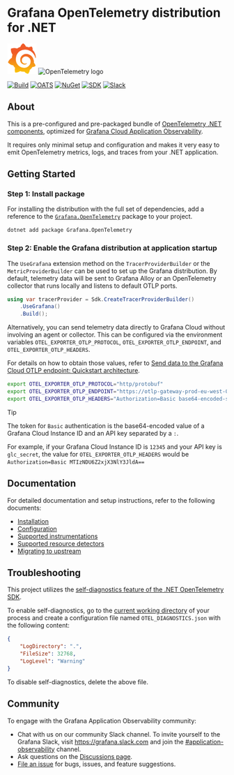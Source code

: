 # Grafana OpenTelemetry distribution for .NET

<!-- markdownlint-disable MD013 MD033 -->
<p>
  <img src="internal/img/Grafana_icon.png" alt="Grafana logo" height="70" />
  <img src="https://opentelemetry.io/img/logos/opentelemetry-logo-nav.png" alt="OpenTelemetry logo" width="70" />
</p>
<!-- markdownlint-enable MD013 MD033 -->

<!-- markdown-link-check-disable -->
[![Build][ci-badge]][ci-status]
[![OATS][oats-badge]][oats-status]
[![NuGet][package-badge-version]][package-download]
[![SDK][otel-badge]][otel]
[![Slack][slack-badge]][slack-channel]
<!-- markdown-link-check-enable -->

## About

This is a pre-configured and pre-packaged bundle of [OpenTelemetry .NET components][otel-contrib],
optimized for [Grafana Cloud Application Observability][app-o11y].

It requires only minimal setup and configuration and makes it very easy to emit
OpenTelemetry metrics, logs, and traces from your .NET application.

## Getting Started

### Step 1: Install package

For installing the distribution with the full set of dependencies, add a
reference to the [`Grafana.OpenTelemetry`][package] package to your project.

```sh
dotnet add package Grafana.OpenTelemetry
```

### Step 2: Enable the Grafana distribution at application startup

The `UseGrafana` extension method on the `TracerProviderBuilder` or the
`MetricProviderBuilder` can be used to set up the Grafana distribution. By
default, telemetry data will be sent to Grafana Alloy or an OpenTelemetry collector
that runs locally and listens to default OTLP ports.

```csharp
using var tracerProvider = Sdk.CreateTracerProviderBuilder()
    .UseGrafana()
    .Build();
```

Alternatively, you can send telemetry data directly to Grafana Cloud without
involving an agent or collector. This can be configured via the environment
variables `OTEL_EXPORTER_OTLP_PROTOCOL`, `OTEL_EXPORTER_OTLP_ENDPOINT`, and
`OTEL_EXPORTER_OTLP_HEADERS`.

For details on how to obtain those values, refer to
[Send data to the Grafana Cloud OTLP endpoint: Quickstart architecture][push-oltp].

```sh
export OTEL_EXPORTER_OTLP_PROTOCOL="http/protobuf"
export OTEL_EXPORTER_OTLP_ENDPOINT="https://otlp-gateway-prod-eu-west-0.grafana.net/otlp"
export OTEL_EXPORTER_OTLP_HEADERS="Authorization=Basic base64-encoded-string"
```

> [!TIP]
> The token for `Basic` authentication is the base64-encoded value of a Grafana
> Cloud Instance ID and an API key separated by a `:`.
>
> For example, if your Grafana Cloud Instance ID is `12345` and your API key is
> `glc_secret`, the value for `OTEL_EXPORTER_OTLP_HEADERS` would be
> `Authorization=Basic MTIzNDU6Z2xjX3NlY3JldA==`

## Documentation

For detailed documentation and setup instructions, refer to the following
documents:

* [Installation](./docs/installation.md)
* [Configuration](./docs/configuration.md)
* [Supported instrumentations](./docs/supported-instrumentations.md)
* [Supported resource detectors](./docs/supported-resource-detectors.md)
* [Migrating to upstream](./docs/migration.md)

## Troubleshooting

This project utilizes the [self-diagnostics feature of the .NET OpenTelemetry SDK][self-diagnostics].

To enable self-diagnostics, go to the [current working directory][working-dir] of
your process and create a configuration file named `OTEL_DIAGNOSTICS.json` with
the following content:

```json
{
    "LogDirectory": ".",
    "FileSize": 32768,
    "LogLevel": "Warning"
}
```

To disable self-diagnostics, delete the above file.

## Community

To engage with the Grafana Application Observability community:

* Chat with us on our community Slack channel. To invite yourself to the
  Grafana Slack, visit <https://grafana.slack.com>
  and join the [#application-observability][slack-channel] channel.
* Ask questions on the [Discussions page][discussions].
* [File an issue][issues] for bugs, issues, and feature suggestions.

[app-o11y]: https://grafana.com/docs/grafana-cloud/monitor-applications/application-observability/
[ci-badge]: https://github.com/grafana/grafana-opentelemetry-dotnet/actions/workflows/ci.yml/badge.svg?branch=main
[ci-status]: https://github.com/grafana/grafana-opentelemetry-dotnet/actions/workflows/ci.yml
[discussions]: https://github.com/grafana/grafana-opentelemetry-dotnet/discussions
[issues]: https://github.com/grafana/grafana-opentelemetry-dotnet/issues/new
[oats-badge]: https://github.com/grafana/grafana-opentelemetry-dotnet/actions/workflows/oats.yml/badge.svg?branch=main
[oats-status]: https://github.com/grafana/grafana-opentelemetry-dotnet/actions/workflows/oats.yml
[otel]: https://github.com/open-telemetry/opentelemetry-dotnet
[otel-badge]: https://img.shields.io/badge/OTel--SDK-1.9.0-blue?style=flat&logo=opentelemetry
[otel-contrib]: http://github.com/open-telemetry/opentelemetry-dotnet-contrib
[package]: https://www.nuget.org/packages/Grafana.OpenTelemetry
[package-badge-version]: https://img.shields.io/nuget/v/Grafana.OpenTelemetry?logo=nuget&label=NuGet&color=blue
[package-download]: https://www.nuget.org/profiles/Grafana
[push-oltp]: https://grafana.com/docs/grafana-cloud/send-data/otlp/send-data-otlp/#quickstart-architecture
[self-diagnostics]: https://github.com/open-telemetry/opentelemetry-dotnet/blob/main/src/OpenTelemetry/README.md#self-diagnostics
[slack-badge]: https://img.shields.io/badge/%20Slack-%23app--o11y-brightgreen.svg?logo=slack
[slack-channel]: https://grafana.slack.com/archives/C05E87XRK3J
[working-dir]: https://en.wikipedia.org/wiki/Working_directory
